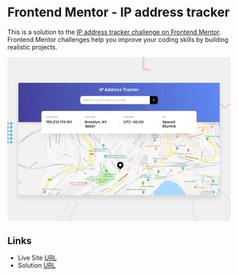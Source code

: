 # Frontend Mentor - IP address tracker

This is a solution to the [IP address tracker challenge on Frontend Mentor](https://www.frontendmentor.io/challenges/ip-address-tracker-I8-0yYAH0). Frontend Mentor challenges help you improve your coding skills by building realistic projects.

![](./design/desktop-preview.jpg)

## Links

- Live Site [URL](https://ip-address-tracker-typescript.netlify.app/)
- Solution [URL](https://www.frontendmentor.io/solutions/ip-address-tracker-_IFKX1Icj7)
